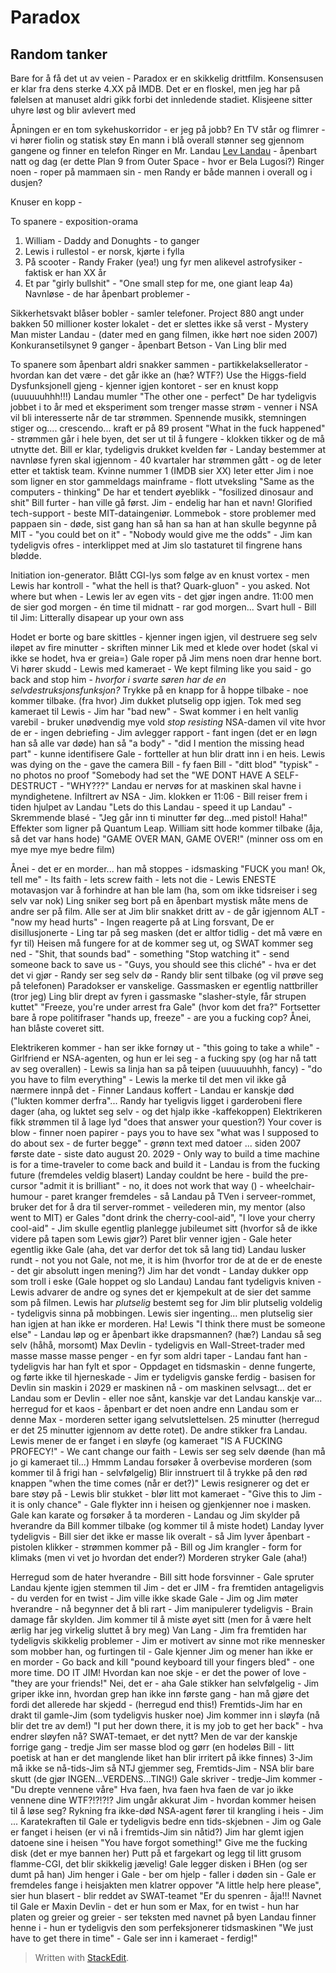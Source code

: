 
# Paradox

## Random tanker

Bare for å få det ut av veien - Paradox er en skikkelig drittfilm. Konsensusen er klar fra dens sterke 4.XX på IMDB. Det er en floskel, men jeg har på følelsen at manuset aldri gikk forbi det innledende stadiet. Klisjeene sitter uhyre løst og blir avlevert med 

Åpningen er en tom sykehuskorridor - er jeg på jobb?
En TV står og flimrer - vi hører fiolin og statisk støy
En mann i blå overall stønner seg gjennom gangene og finner en telefon
Ringer en Mr. Landau [Lev Landau](https://en.wikipedia.org/wiki/Lev_Landau) - åpenbart natt og dag (er dette Plan 9 from Outer Space - hvor er Bela Lugosi?) 
Ringer noen - roper på mammaen sin - men Randy er både mannen i overall og i dusjen?

Knuser en kopp - 

To spanere - exposition-orama

1) William - Daddy and Donughts - to ganger 
2) Lewis i rullestol - er norsk, kjørte i fylla
3) På scooter - Randy Fraker (yea!) ung fyr men alikevel astrofysiker - faktisk er han XX år 
4) Et par "girly bullshit" - "One small step for me, one giant leap
4a)  Navnløse - de har åpenbart problemer - 

Sikkerhetsvakt blåser bobler - samler telefoner. Project 880 angt under bakken 50 millioner koster lokalet - det er slettes ikke så verst - Mystery Man mister Landau - (dater med en gang filmen, ikke hørt noe siden 2007) Konkuransetilsynet 9 ganger - åpenbart Betson - Van Ling blir med 

To spanere som åpenbart aldri snakker sammen - partikkelaksellerator - hvordan kan det være  - det går ikke an (hæ? WTF?) Use the Higgs-field
Dysfunksjonell gjeng - kjenner igjen kontoret - ser en knust kopp (uuuuuuhhh!!!) Landau mumler "The other one - perfect" De har tydeligvis jobbet i to år med et eksperiment som trenger masse strøm - venner i NSA vil bli interesserte når de tar strømmen. Spennende musikk, stemningen stiger og.... crescendo... kraft er på 89 prosent "What in the fuck happened" - strømmen går i hele byen, det ser ut til å fungere - klokken tikker og de må utnytte det. Bill er klar, tydeligvis drukket kvelden før - Landay bestemmer at navnløse fyren skal igjennom - 40 kvartaler har strømmen gått - og de leter etter et taktisk team. Kvinne nummer 1 (IMDB sier XX) leter etter Jim i noe som ligner en stor gammeldags mainframe - flott utveksling "Same as the computers - thinking" De har et tendert øyeblikk - "fosilized dinosaur and shit" Bill furter - han ville gå først. Jim - endelig har han et navn! Glorified tech-support - beste MIT-dataingeniør. Lommebok - store problemer med pappaen sin - døde, sist gang han så han sa han at han skulle begynne på MIT - "you could bet on it" - "Nobody would give me the odds" - Jim kan tydeligvis ofres - interklippet med at Jim slo tastaturet til fingrene hans blødde. 

Initiation ion-generator. Blått CGI-lys som følge av en knust vortex - men Lewis har kontroll - "what the hell is that? Quark-gluon" - you asked. Not where but when - Lewis ler av egen vits - det gjør ingen andre. 11:00 men de sier god morgen - én time til midnatt - rar god morgen... Svart hull - Bill til Jim: Litterally disapear up your own ass

Hodet er borte og bare skittles - kjenner ingen igjen, vil destruere seg selv iløpet av fire minutter - skriften minner 
Lik med et klede over hodet (skal vi ikke se hodet, hva er greia=) Gale roper på Jim mens noen drar henne bort. Vi hører skudd - Lewis med kameraet - We kept filming like you said - go back and stop him - *hvorfor i svarte søren har de en selvdestruksjonsfunksjon?* Trykke på en knapp for å hoppe tilbake - noe kommer tilbake. (fra hvor) Jim dukket plutselig opp igjen. Tok med seg kameraet til Lewis - Jim har "bad new" - Swat kommer i en helt vanlig varebil - bruker unødvendig mye vold *stop resisting* NSA-damen vil vite hvor de er - ingen debriefing - Jim avlegger rapport - fant ingen (det er en løgn han så alle var døde) han så "a body" - "did I mention the missing head part" - kunne identifisere Gale - fortteller at hun blir dratt inn i en heis. Lewis was dying on the - gave the camera Bill - fy faen Bill - "ditt blod" "typisk" - no photos no proof "Somebody had set the "WE DONT HAVE A SELF-DESTRUCT - "WHY???" Landau er nervøs for at maskinen skal havne i myndighetene. Infiltrert av NSA - Jim. klokken er 11:06 - Bill reiser frem i tiden hjulpet av Landau "Lets do this Landau - speed it up Landau" - Skremmende blasé - "Jeg går inn ti minutter før deg...med pistol! Haha!" Effekter som ligner på Quantum Leap. William sitt hode kommer tilbake (åja, så det var hans hode) "GAME OVER MAN, GAME OVER!" (minner oss om en mye mye mye bedre film)

Ånei - det er en morder... han må stoppes - idsmasking "FUCK you man! Ok, tell me" - Its faith - lets screw faith - lets not die - Lewis ENESTE motavasjon var å forhindre at han ble lam (ha, som om ikke tidsreiser i seg selv var nok) Ling sniker seg bort på en åpenbart mystisk måte mens de andre ser på film. Alle ser at Jim blir snakket dritt av - de går igjennom ALT - "now my head hurts" - Ingen reagerte på at Ling forsvant, De er disillusjonerte - Ling tar på seg masken (det er altfor tidlig - det må være en fyr til) Heisen må fungere for at de kommer seg ut, og SWAT kommer seg ned - "Shit, that sounds bad" - something "Stop watching it" - send someone back to save us - "Guys, you should see this cliché" - hva er det det vi gjør - Randy ser seg selv dø - Randy blir sent tilbake (og vil prøve seg på telefonen) Paradokser er vanskelige. Gassmasken er egentlig nattbriller (tror jeg) Ling blir drept av fyren i gassmaske "slasher-style, får strupen kuttet" "Freeze, you're under arrest fra Gale" (hvor kom det fra?" Fortsetter bare å rope politifraser "hands up, freeze" - are you a fucking cop? Ånei, han blåste coveret sitt.

Elektrikeren kommer - han ser ikke fornøy ut - "this going to take a while" - Girlfriend er NSA-agenten, og hun er lei seg - a fucking spy (og har nå tatt av seg overallen) - Lewis sa linja han sa på teipen (uuuuuuhhh, fancy) - "do you have to film everything" - Lewis la merke til det men vil ikke gå nærmere innpå det - Finner Landaus koffert - Landau er kanskje død ("lukten kommer derfra"... Randy har tyeligvis ligget i garderobeni flere dager (aha, og luktet seg selv - og det hjalp ikke -kaffekoppen) Elektrikeren fikk strømmen til å lage lyd "does that answer your question?) Your cover is blow - finner noen papirer - pays you to have sex "what was I supposed to do about sex - de furter begge" - grønn text med datoer ... siden 2007 første date - siste dato august 20. 2029 - Only way to build a time machine is for a time-traveler to come back and build it - Landau is from the fucking future (fremdeles veldig blasert) Landay couldnt be here - build the pre-cursor "admit it is brilliant" - no, it does not work that way () - wheelchair-humour - paret kranger fremdeles - så Landau på TVen i serveer-rommet, bruker det for å dra til server-rommet - veilederen min, my mentor (also went to MIT) er Gales "dont drink the cherry-cool-aid", "I love your cherry cool-aid" - Jim skulle egentlig planlegge jubileumet sitt (hvorfor så de ikke videre på tapen som Lewis gjør?) Paret blir venner igjen - Gale heter egentlig ikke Gale (aha, det var derfor det tok så lang tid) Landau lusker rundt - not you not Gale, not me, it is him (hvorfor tror de at de er de eneste - det gir absolutt ingen mening?) Jim har det vondt - Landay dukker opp som troll i eske (Gale hoppet og slo Landau) Landau fant tydeligvis kniven - Lewis advarer de andre og synes det er kjempekult at de sier det samme som på filmen. Lewis har *plutselig* bestemt seg for Jim blir plutselig voldelig - tydeligvis sinna på mobbingen. Lewis sier ingenting... men plutselig sier han igjen at han ikke er morderen. Ha! Lewis "I think there must be someone else" - Landau løp og er åpenbart ikke drapsmannen? (hæ?) Landau så seg selv (håhå, morsomt) Max Devlin - tydeligvis en Wall-Street-trader med masse masse masse penger - en fyr som aldri taper - Landau fant han - tydeligvis har han fylt et spor - Oppdaget en tidsmaskin - denne fungerte, og førte ikke til hjerneskade - Jim er tydeligvis ganske ferdig - basisen for Devlin sin maskin i 2029 er maskinen nå - om maskinen selvsagt... det er Landau som er Devlin - eller noe sånt, kanskje var det Landau kanskje var... herregud for et kaos - åpenbart er det noen andre enn Landau som er denne Max - morderen setter igang selvutslettelsen. 25 minutter (herregud er det 25 minutter igjennom av dette rotet). De andre stikker fra Landau. Lewis mener de er fanget i en sløyfe (og kameraet "IS A FUCKING PROFECY!" - We cant change our faith - Lewis ser seg selv døende (han må jo gi kameraet til...) Hmmm Landau forsøker å overbevise morderen (som kommer til å frigi han - selvfølgelig) Blir innstruert til å trykke på den rød knappen "when the time comes (når er det?)" Lewis resignerer og det er bare støy på - Lewis blir stukket - blør litt mot kameraet - "Give this to Jim - it is only chance" - Gale flykter inn i heisen og gjenkjenner noe i masken. Gale kan karate og forsøker å ta morderen - Landau og Jim skylder på hverandre da Bill kommer tilbake (og kommer til å miste hodet) Landay lyver tydeligvis - Bill sier det ikke er masse lik overalt - så Jim lyver åpenbart - pistolen klikker - strømmen kommer på - Bill og Jim krangler - form for klimaks (men vi vet jo hvordan det ender?) Morderen stryker Gale (aha!) 

Herregud som de hater hverandre - Bill sitt hode forsvinner - Gale spruter Landau kjente igjen stemmen til Jim - det er JIM - fra  fremtiden antageligvis - du verden for en twist - Jim ville ikke skade Gale - Jim og Jim møter hverandre - nå begynner det å bli rart - Jim manipulerer tydeligvis - Brain damage får skylden. Jim kommer til å miste øyet sitt (men for å være helt ærlig har jeg virkelig sluttet å bry meg) Van Lang - Jim fra fremtiden har tydeligvis skikkelig problemer - Jim er motivert av sinne mot rike mennesker som mobber han, og furtingen til - Gale kjenner Jim og mener han ikke er en morder - Go back and kill "pound keyboard till your fingers bled" - one more time. DO IT JIM! Hvordan kan noe skje - er det the power of love - "they are your friends!" Nei, det er - aha Gale stikker han selvfølgelig - Jim griper ikke inn, hvordan grep han ikke inn første gang - han må gjøre det fordi det allerede har skjedd - (herregud end this!) Fremtids-Jim har en drakt til gamle-Jim (som tydeligvis husker noe) Jim kommer inn i sløyfa (nå blir det tre av dem!) "I put her down there, it is my job to get her back" - hva endrer sløyfen nå? SWAT-temaet, er det nytt? Men de var der kanskje forrige gang - tredje Jim ser masse blod og gørr (en hodeløs Bill - litt poetisk at han er det manglende liket han blir irritert på ikke finnes) 3-Jim må ikke se nå-tids-Jim så NTJ gjemmer seg, Fremtids-Jim - NSA blir bare skutt (de gjør INGEN...VERDENS...TING!) Gale skriver - tredje-Jim kommer - "Du drepte vennene våre" Hva faen, hva faen hva faen de var jo ikke vennene dine WTF?!?!?!? Jim ungår akkurat Jim - hvordan kommer heisen til å løse seg? Rykning fra ikke-død NSA-agent fører til krangling i heis - Jim ... Karatekraften til Gale er tydeligvis bedre enn tids-skjebnen - Jim og Gale er fanget i heisen (er vi nå i fremtids-Jim sin nåtid?) Jim har glemt igjen datoene sine i heisen "You have forgot something!" Give me the fucking disk (det er mye bannen her) Putt på et fargekart og legg til litt grusom flamme-CGI, det blir skikkelig jævelig! Gale legger disken i BHen (og ser dumt på han) Jim henger i Gale - ber om hjelp - faller i døden sin - Gale er fremdeles fange i heisjakten men klatrer oppover "A little help here please", sier hun blasert - blir reddet av SWAT-teamet "Er du spenren - åja!!! Navnet til Gale er Maxin Devlin - det er hun som er Max, for en twist - hun har platen og greier og greier - ser teksten med navnet på byen Landau finner henne i - hun er tydeligvis den som perfeksjonerer tidsmaskinen "We just have to get there in time" - Gale ser inn i kameraet - ferdig!"


> Written with [StackEdit](https://stackedit.io/).
<!--stackedit_data:
eyJoaXN0b3J5IjpbMTA0ODYxMjAzMV19
-->